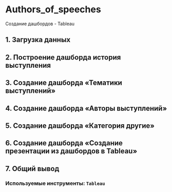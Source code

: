 # Authors_of_speeches
Создание дашбордов  - Tableau
## 1. Загрузка данных
## 2. Построение дашборда история выступления
## 3. Создание дашборда «Тематики выступлений»
## 4. Создание дашборда «Авторы выступлений»
## 5. Создание дашборда «Категория другие»
## 6. Создание дашборда «Создание презентации из дашбордов в Tableau»
## 7. Общий вывод
### Используемые инструменты: `Tableau`
